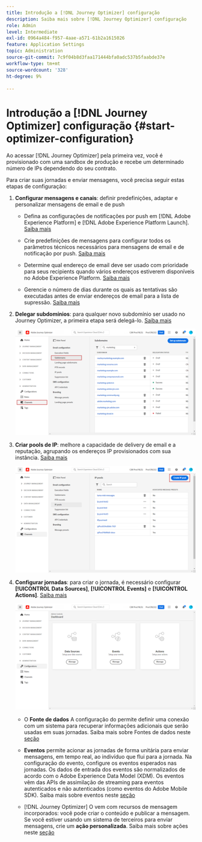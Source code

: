 ```yaml
---
title: Introdução a [!DNL Journey Optimizer] configuração
description: Saiba mais sobre [!DNL Journey Optimizer] configuração
role: Admin
level: Intermediate
exl-id: 0964a484-f957-4aae-a571-61b2a1615026
feature: Application Settings
topic: Administration
source-git-commit: 7c9f04b8d3faa171444bfa0adc537b5faabde37e
workflow-type: tm+mt
source-wordcount: '328'
ht-degree: 9%

---
```



# Introdução a [!DNL Journey Optimizer] configuração {#start-optimizer-configuration}

Ao acessar [!DNL Journey Optimizer] pela primeira vez, você é provisionado com uma sandbox de produção e recebe um determinado número de IPs dependendo do seu contrato.

Para criar suas jornadas e enviar mensagens, você precisa seguir estas etapas de configuração:

1. **Configurar mensagens e canais**: definir predefinições, adaptar e personalizar mensagens de email e de push

   * Defina as configurações de notificações por push em [!DNL Adobe Experience Platform] e [!DNL Adobe Experience Platform Launch]. [Saiba mais](../messages/push-gs.md)

   * Crie predefinições de mensagens para configurar todos os parâmetros técnicos necessários para mensagens de email e de notificação por push. [Saiba mais](message-presets.md)

   * Determine qual endereço de email deve ser usado com prioridade para seus recipients quando vários endereços estiverem disponíveis no Adobe Experience Platform. [Saiba mais](primary-email-addresses.md)

   * Gerencie o número de dias durante os quais as tentativas são executadas antes de enviar endereços de email para a lista de supressão. [Saiba mais](manage-suppression-list.md)

   <!--
    * Understand push notification flow. [Learn more](../messages/push-gs.md)
    -->

1. **Delegar subdomínios**: para qualquer novo subdomínio ser usado no Journey Optimizer, a primeira etapa será delegá-lo. [Saiba mais](about-subdomain-delegation.md)

   ![](assets/subdomain.png)

1. **Criar pools de IP**: melhore a capacidade de delivery de email e a reputação, agrupando os endereços IP provisionados com sua instância. [Saiba mais](ip-pools.md)

   ![](assets/ip-pool.png)

1. **Configurar jornadas**: para criar o jornada, é necessário configurar **[!UICONTROL Data Sources]**, **[!UICONTROL Events]** e **[!UICONTROL Actions]**. [Saiba mais](about-data-sources-events-actions.md)

   ![](assets/admin-menu.png)

   * O **Fonte de dados** A configuração do permite definir uma conexão com um sistema para recuperar informações adicionais que serão usadas em suas jornadas. Saiba mais sobre Fontes de dados neste [seção](../datasource/about-data-sources.md)

   * **Eventos** permite acionar as jornadas de forma unitária para enviar mensagens, em tempo real, ao indivíduo que flui para a jornada. Na configuração do evento, configure os eventos esperados nas jornadas. Os dados de entrada dos eventos são normalizados de acordo com o Adobe Experience Data Model (XDM). Os eventos vêm das APIs de assimilação de streaming para eventos autenticados e não autenticados (como eventos do Adobe Mobile SDK). Saiba mais sobre eventos neste [seção](../event/about-events.md)

   * [!DNL Journey Optimizer] O vem com recursos de mensagem incorporados: você pode criar o conteúdo e publicar a mensagem. Se você estiver usando um sistema de terceiros para enviar mensagens, crie um **ação personalizada**. Saiba mais sobre ações neste [seção](../action/action.md)
